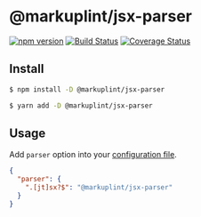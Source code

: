# @markuplint/jsx-parser

[![npm version](https://badge.fury.io/js/%40markuplint%2Fjsx-parser.svg)](https://www.npmjs.com/package/@markuplint/jsx-parser)
[![Build Status](https://travis-ci.org/markuplint/markuplint.svg?branch=main)](https://travis-ci.org/markuplint/markuplint)
[![Coverage Status](https://coveralls.io/repos/github/markuplint/markuplint/badge.svg?branch=main)](https://coveralls.io/github/markuplint/markuplint?branch=main)

## Install

```sh
$ npm install -D @markuplint/jsx-parser

$ yarn add -D @markuplint/jsx-parser
```

## Usage

Add `parser` option into your [configuration file](https://markuplint.dev/configuration#parser).

```json
{
  "parser": {
    ".[jt]sx?$": "@markuplint/jsx-parser"
  }
}
```
